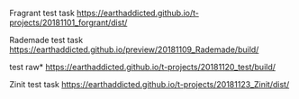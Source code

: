 Fragrant test task https://earthaddicted.github.io/t-projects/20181101_forgrant/dist/

Rademade test task https://earthaddicted.github.io/preview/20181109_Rademade/build/


test raw* https://earthaddicted.github.io/t-projects/20181120_test/build/

Zinit test task https://earthaddicted.github.io/t-projects/20181123_Zinit/dist/
